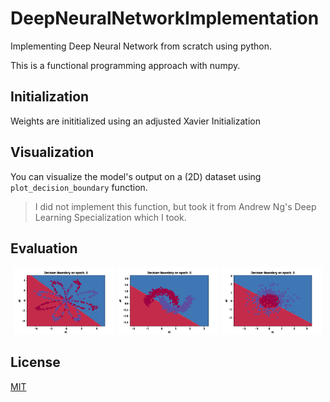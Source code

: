 # DeepNeuralNetworkImplementation

Implementing Deep Neural Network from scratch using python.

This is a functional programming approach with numpy.

## Initialization
Weights are inititialized using an adjusted Xavier Initialization

## Visualization
You can visualize the model's output on a (2D) dataset using ```plot_decision_boundary``` function.
> I did not implement this function, but took it from Andrew Ng's Deep Learning Specialization which I took.

## Evaluation
<p align="center">
<img src="plots/planar/planar.gif" alt="planar sample" width=32%>
<img src="plots/moon/moon.gif" alt="moon sample" width=32%>
<img src="plots/gaussian/gaussian.gif" alt="gaussian sample" width=32%>
</p>

## License
[MIT](https://choosealicense.com/licenses/mit/)

